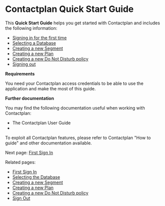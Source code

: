 # Contactplan Quick Start Guide


This **Quick Start Guide** helps you get started with Contactplan and includes the following information:

* [Signing in for the first time](FirstSignIn)
* [Selecting a Database](SelectingDatabase)
* [Creating a new Segment](CreatingNewSegment)
* [Creating a new Plan](CreatingNewPlan)
* [Creating a new Do Not Disturb policy](CreatingNewDND)
* [Signing out](SigningOut)

**Requirements**

You need your Contactplan access credentials to be able to use the application and make the most of this guide.

**Further documentation**

You may find the following documentation useful when working with Contactplan:  

* The Contactplan User Guide
* 




To exploit all Contactplan features, please refer to Contactplan "How to guide" and other documentation available.


Next page: [First Sign In](first_sign_in.md)

Related pages:
* [First Sign In](first_sign_in.md)
* [Selecting the Database](selecting_the_database.md)
* [Creating a new Segment](creating_a_new_segment.md)
* [Creating a new Plan](creating_a_new_plan.md)
* [Creating a new Do Not Disturb policy](creating_a_new_do_not_disturb_policy.md)
* [Sign Out](sign_out.md)
